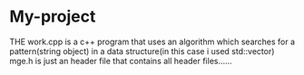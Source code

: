 # My-project
THE work.cpp is a c++ program that uses an algorithm which searches for a pattern(string object) in a data structure(in this case i used std::vector<string>)
mge.h is just an header file that contains all header files......
